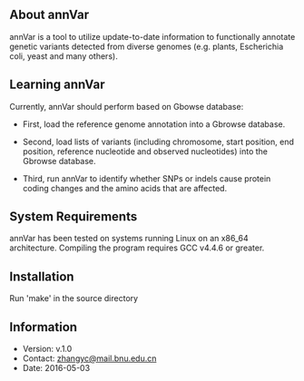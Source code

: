 ## About annVar

annVar is a tool to utilize update-to-date information to functionally annotate genetic variants detected from diverse genomes (e.g. plants, Escherichia coli, yeast and many others).

## Learning annVar

Currently, annVar should perform based on Gbowse database:

- First, load the reference genome annotation into a Gbrowse database.

- Second, load lists of variants (including chromosome, start position, end position, reference nucleotide and observed nucleotides) into the Gbrowse database.

-  Third, run annVar to identify whether SNPs or indels cause protein coding changes and the amino acids that are affected.


## System Requirements

annVar has been tested on systems running Linux on an x86_64 architecture.
Compiling the program requires GCC v4.4.6 or greater.


## Installation

Run 'make' in the source directory


## Information

- Version: v.1.0
- Contact: zhangyc@mail.bnu.edu.cn
- Date: 2016-05-03

